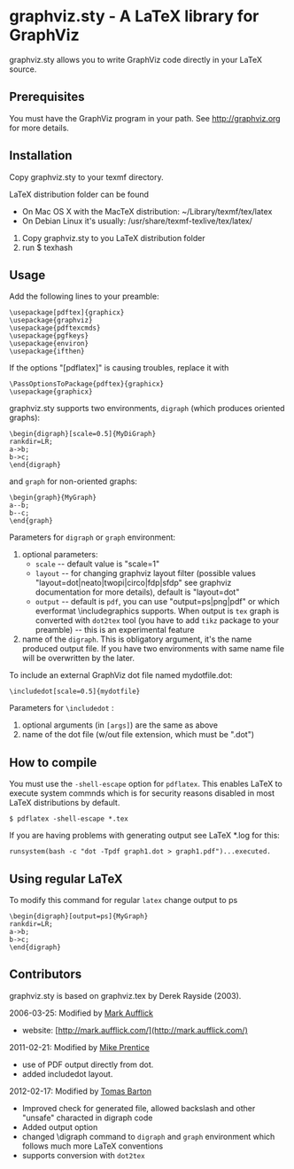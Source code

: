 graphviz.sty - A LaTeX library for GraphViz
===============================================
graphviz.sty allows you to write GraphViz code directly in your LaTeX source.

Prerequisites
-------------
You must have the GraphViz program in your path. See http://graphviz.org for more details.

Installation
------------
Copy graphviz.sty to your texmf directory.

LaTeX distribution folder can be found
  * On Mac OS X with the MacTeX distribution: ~/Library/texmf/tex/latex
  * On Debian Linux it's usually: /usr/share/texmf-texlive/tex/latex/

1. Copy graphviz.sty to you LaTeX distribution folder
2. run 
    $ texhash

Usage
-----
Add the following lines to your preamble:

    \usepackage[pdftex]{graphicx}
    \usepackage{graphviz}
    \usepackage{pdftexcmds}
    \usepackage{pgfkeys}
    \usepackage{environ}
    \usepackage{ifthen}

If the options "[pdflatex]" is causing troubles, replace it with 

    \PassOptionsToPackage{pdftex}{graphicx}
    \usepackage{graphicx}

graphviz.sty supports two environments, `digraph` (which produces oriented graphs):

    \begin{digraph}[scale=0.5]{MyDiGraph}
	rankdir=LR; 
	a->b; 
	b->c;
    \end{digraph}

and `graph` for non-oriented graphs:

    \begin{graph}{MyGraph}
	a--b; 
	b--c;
    \end{graph}



Parameters for `digraph` or `graph` environment:

1. optional parameters: 
    * `scale` -- default value is "scale=1"
    * `layout` -- for changing graphviz layout filter  (possible values "layout=dot|neato|twopi|circo|fdp|sfdp" see graphviz documentation for more details), default is "layout=dot"
    * `output` -- default is `pdf`,  you can use "output=ps|png|pdf" or which everformat \includegraphics supports. When output is `tex` graph is converted with `dot2tex` tool (you have to add `tikz` package to your preamble) -- this is an experimental feature
2. name of the `digraph`. This is obligatory argument, it's the name produced output file. If you have two environments with same name file will be overwritten by the later.

To include an external GraphViz dot file named mydotfile.dot:

    \includedot[scale=0.5]{mydotfile}

Parameters for `\includedot` :
1. optional arguments (in `[args]`) are the same as above
2. name of the dot file (w/out file extension, which must be ".dot")

How to compile
--------------

You must use the `-shell-escape` option for `pdflatex`. This enables LaTeX to execute system commnds which is for security reasons disabled in most LaTeX distributions by default.

    $ pdflatex -shell-escape *.tex

If you are having problems with generating output see LaTeX *.log for this:

    runsystem(bash -c "dot -Tpdf graph1.dot > graph1.pdf")...executed.

Using regular LaTeX
-------------------

To modify this command for regular `latex` change output to ps

    \begin{digraph}[output=ps]{MyGraph}
	rankdir=LR; 
	a->b; 
	b->c;
    \end{digraph}

   
Contributors
------------

graphviz.sty is based on graphviz.tex by Derek Rayside (2003).

2006-03-25: Modified by [Mark Aufflick](mailto:mark@aufflick.com)
 * website: [http://mark.aufflick.com/](http://mark.aufflick.com/)

2011-02-21: Modified by [Mike Prentice](mailto:mjp44@buffalo.edu) 
 * use of PDF output directly from dot.
 * added includedot layout.

2012-02-17: Modified by [Tomas Barton](mailto:barton.tomas@gmail.com)
 * Improved check for generated file, allowed backslash and other "unsafe" characted in digraph code
 * Added output option
 * changed \digraph command to `digraph` and `graph` environment which follows much more LaTeX conventions
 * supports conversion with `dot2tex`


